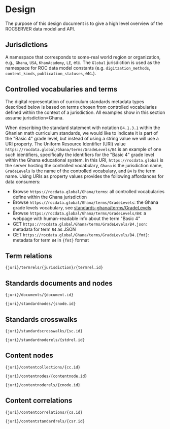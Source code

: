 Design
======
The purpose of this design document is to give a high level overview of the
ROCSERVER data model and API.


Jurisdictions
-------------
A namespace that corresponds to some-real world region or organization, e.g.,
`Ghana`, `USA`, `KhanAcademy`, `LE`, etc. The `Global` jurisdiction is used as
the namespace for ROC data model constants (e.g. `digitzation_methods`,
`content_kinds`, `publication_statuses`, etc.).


Controlled vocabularies and terms
---------------------------------
The digital representation of curriculum standards metadata types described below 
is based on terms chosen from controlled vocabularies defined within the context
of a jurisdiction. All examples show in this section assume jurisdiction=Ghana.

When describing the standard statement with notation `B4.1.3.1` within the Ghanian
math curriculum standards, we would like to indicate it is part of the "Basic 4"
grade level, but instead of using a string value we will use a URI property.
The Uniform Resource Identifier (URI) value `https://rocdata.global/Ghana/terms/GradeLevels/B4`
is an example of one such identifiers, specifically the identifiers for the "Basic 4"
grade level within the Ghana educational system. In this URI, `https://rocdata.global`
is the server hosting the controlled vocabulary, `Ghana` is the jurisdiction name,
`GradeLevels` is the name of the controlled vocabulary, and `B4` is the term name.
Using URIs as property values provides the following affordances for data consumers:

  - Browse `https://rocdata.global/Ghana/terms`: all controlled vocabularies define within the Ghana jurisdiction
  - Browse `https://rocdata.global/Ghana/terms/GradeLevels`: the Ghana grade levels vocabulary, see [standards-ghana/terms/GradeLevels](https://github.com/rocdata/standards-ghana/blob/main/terms/GradeLevels.yml).
  - Browse `https://rocdata.global/Ghana/terms/GradeLevels/B4`: a webpage with human-readable info about the term "Basic 4"
  - GET `https://rocdata.global/Ghana/terms/GradeLevels/B4.json`: metadata for term `B4` as JSON
  - GET `https://rocdata.global/Ghana/terms/GradeLevels/B4.{fmt}`: metadata for term `B4` in `{fmt}` format



Term relations
--------------

`{juri}/termrels/{jurisdiction}/{termrel.id}`



Standards documents and nodes
-----------------------------

`{juri}/documents/{document.id}`

`{juri}/standardnodes/{snode.id}`

 

Standards crosswalks
--------------------

`{juri}/standardscrosswalks/{sc.id}`

`{juri}/standardnoderels/{stdrel.id}`




Content nodes
-------------

`{juri}/contentcollections/{cc.id}`

`{juri}/contentnodes/{contentnode.id}`

`{juri}/contentnoderels/{cnode.id}`





Content correlations
--------------------

`{juri}/contentcorrelations/{cs.id}`

`{juri}/contentstandardrels/{csr.id}`


